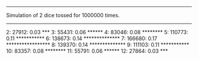 ***
Simulation of 2 dice tossed for 1000000 times.
***

  2:     27912: 0.03 ***
  3:     55431: 0.06 ******
  4:     83046: 0.08 ********
  5:    110773: 0.11 ***********
  6:    138673: 0.14 **************
  7:    166680: 0.17 *****************
  8:    139370: 0.14 **************
  9:    111103: 0.11 ***********
 10:     83357: 0.08 ********
 11:     55791: 0.06 ******
 12:     27864: 0.03 ***
